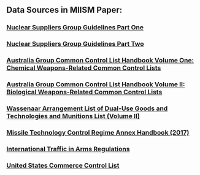 ## Data Sources in MIISM Paper:

### [Nuclear Suppliers Group Guidelines Part One](https://www.iaea.org/sites/default/files/publications/documents/infcircs/1978/infcirc254r14p1.pdf)

### [Nuclear Suppliers Group Guidelines Part Two](https://www.iaea.org/sites/default/files/publications/documents/infcircs/1978/infcirc254r11p2.pdf)

### [Australia Group Common Control List Handbook Volume One: Chemical Weapons-Related Common Control Lists](https://www.dfat.gov.au/publications/minisite/theaustraliagroupnet/site/en/documents/Australia-Group-Common-Control-List-Handbook-Volume-I.pdf)

### [Australia Group Common Control List Handbook Volume II: Biological Weapons-Related Common Control Lists](https://www.dfat.gov.au/publications/minisite/theaustraliagroupnet/site/en/documents/Australia-Group-Common-Control-List-Handbook-Volume-II.pdf)

### [Wassenaar Arrangement List of Dual-Use Goods and Technologies and Munitions List (Volume II)](https://www.wassenaar.org/app/uploads/2019/12/WA-DOC-19-PUB-002-Public-Docs-Vol-II-2019-List-of-DU-Goods-and-Technologies-and-Munitions-List-Dec-19.pdf)

### [Missile Technology Control Regime Annex Handbook (2017)](https://mtcr.info/wordpress/wp-content/uploads/2017/10/MTCR-Handbook-2017-INDEXED-FINAL-Digital.pdf)

### [International Traffic in Arms Regulations](https://www.pmddtc.state.gov/ddtc_public?id=ddtc_public_portal_itar_landing)

### [United States Commerce Control List](https://www.bis.doc.gov/index.php/regulations/commerce-control-list-ccl)
